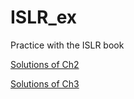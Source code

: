 # ISLR_ex
Practice with the ISLR book 

[Solutions of Ch2](http://htmlpreview.github.io/?https://github.com/kirilraytchev/ISLR_ex/blob/master/Ch2.html)

[Solutions of Ch3](http://htmlpreview.github.io/?https://github.com/kirilraytchev/ISLR_ex/blob/master/Ch3.html)